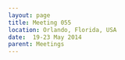 ```yaml
---
layout: page
title: Meeting 055
location: Orlando, Florida, USA
date:  19-23 May 2014
parent: Meetings
---
```


